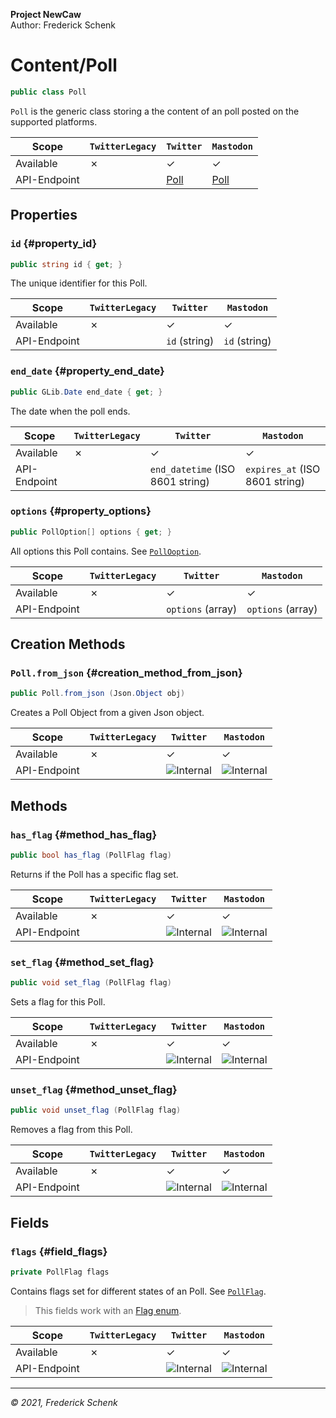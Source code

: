 **Project NewCaw** \
Author: Frederick Schenk

# Content/Poll

```c#
public class Poll
```

`Poll` is the generic class storing a the content of an poll posted on the supported platforms.

| Scope        | `TwitterLegacy` | `Twitter`      | `Mastodon`     |
| ------------ | --------------- | -------------- | -------------- |
| Available    | ✗               | ✓              | ✓              |
| API-Endpoint |                 | [Poll](https://developer.twitter.com/en/docs/twitter-api/data-dictionary/object-model/poll) | [Poll](https://docs.joinmastodon.org/entities/poll/) |

## Properties

### `id` {#property_id}

```c#
public string id { get; }
```

The unique identifier for this Poll.

| Scope        | `TwitterLegacy` | `Twitter`      | `Mastodon`     |
| ------------ | --------------- | -------------- | -------------- |
| Available    | ✗               | ✓              | ✓              |
| API-Endpoint |                 | `id` (string)  | `id` (string)  |

### `end_date` {#property_end_date}

```c#
public GLib.Date end_date { get; }
```

The date when the poll ends.

| Scope        | `TwitterLegacy` | `Twitter`                        | `Mastodon`                     |
| ------------ | --------------- | -------------------------------- | ------------------------------ |
| Available    | ✗               | ✓                                | ✓                              |
| API-Endpoint |                 | `end_datetime` (ISO 8601 string) | `expires_at` (ISO 8601 string) |

### `options` {#property_options}

```c#
public PollOption[] options { get; }
```

All options this Poll contains. See [`PollOoption`](../structure/PollOption.md).

| Scope        | `TwitterLegacy` | `Twitter`         | `Mastodon`        |
| ------------ | --------------- | ----------------- | ----------------- |
| Available    | ✗               | ✓                 | ✓                 |
| API-Endpoint |                 | `options` (array) | `options` (array) |

## Creation Methods

### `Poll.from_json` {#creation_method_from_json}

```c#
public Poll.from_json (Json.Object obj)
```

Creates a Poll Object from a given Json object.

| Scope        | `TwitterLegacy` | `Twitter`      | `Mastodon`     |
| ------------ | --------------- | -------------- | -------------- |
| Available    | ✗               | ✓              | ✓              |
| API-Endpoint |                 | ![Internal][1] | ![Internal][1] |

## Methods

### `has_flag` {#method_has_flag}

```c#
public bool has_flag (PollFlag flag)
```

Returns if the Poll has a specific flag set.

| Scope        | `TwitterLegacy` | `Twitter`      | `Mastodon`     |
| ------------ | --------------- | -------------- | -------------- |
| Available    | ✗               | ✓              | ✓              |
| API-Endpoint |                 | ![Internal][1] | ![Internal][1] |

### `set_flag` {#method_set_flag}

```c#
public void set_flag (PollFlag flag)
```

Sets a flag for this Poll.

| Scope        | `TwitterLegacy` | `Twitter`      | `Mastodon`     |
| ------------ | --------------- | -------------- | -------------- |
| Available    | ✗               | ✓              | ✓              |
| API-Endpoint |                 | ![Internal][1] | ![Internal][1] |

### `unset_flag` {#method_unset_flag}

```c#
public void unset_flag (PollFlag flag)
```

Removes a flag from this Poll.

| Scope        | `TwitterLegacy` | `Twitter`      | `Mastodon`     |
| ------------ | --------------- | -------------- | -------------- |
| Available    | ✗               | ✓              | ✓              |
| API-Endpoint |                 | ![Internal][1] | ![Internal][1] |

## Fields

### `flags` {#field_flags}

```c#
private PollFlag flags
```

Contains flags set for different states of an Poll. See [`PollFlag`](../enum/PollFlag.md).

> This fields work with an [Flag enum](https://wiki.gnome.org/Projects/Vala/Manual/Enumerated%20types%20(Enums)#Flag_types).

| Scope        | `TwitterLegacy` | `Twitter`      | `Mastodon`     |
| ------------ | --------------- | -------------- | -------------- |
| Available    | ✗               | ✓              | ✓              |
| API-Endpoint |                 | ![Internal][1] | ![Internal][1] |

---

*© 2021, Frederick Schenk*

[1]: https://img.shields.io/badge/-Internal-yellow?style=flat-square
[2]: https://img.shields.io/badge/-No%20API%20endpoint%20yet-red?style=flat-square
